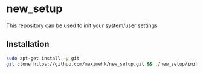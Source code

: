 # new_setup

This repository can be used to init your system/user settings

## Installation

```bash
sudo apt-get install -y git
git clone https://github.com/maximehk/new_setup.git && ./new_setup/init.sh
```
